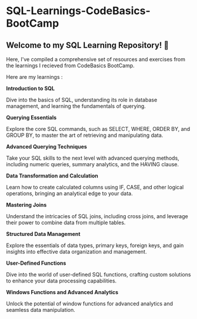 # SQL-Learnings-CodeBasics-BootCamp

## Welcome to my SQL Learning Repository! 🚀 

Here, I've compiled a comprehensive set of resources and exercises from the learnings I recieved from CodeBasics BootCamp.

Here are my learnings : 

**Introduction to SQL** 

Dive into the basics of SQL, understanding its role in database management, and learning the fundamentals of querying.

**Querying Essentials**

Explore the core SQL commands, such as SELECT, WHERE, ORDER BY, and GROUP BY, to master the art of retrieving and manipulating data.

**Advanced Querying Techniques**

Take your SQL skills to the next level with advanced querying methods, including numeric queries, summary analytics, and the HAVING clause.

**Data Transformation and Calculation**

Learn how to create calculated columns using IF, CASE, and other logical operations, bringing an analytical edge to your data.

**Mastering Joins**

Understand the intricacies of SQL joins, including cross joins, and leverage their power to combine data from multiple tables.

**Structured Data Management**

Explore the essentials of data types, primary keys, foreign keys, and gain insights into effective data organization and management.

**User-Defined Functions**

Dive into the world of user-defined SQL functions, crafting custom solutions to enhance your data processing capabilities.

**Windows Functions and Advanced Analytics**

Unlock the potential of window functions for advanced analytics and seamless data manipulation.
